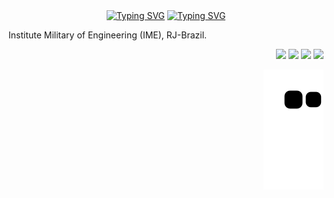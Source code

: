  <div id="top" align ="center" >
   <a href="https://git.io/typing-svg"><img src="https://readme-typing-svg.demolab.com?font=Fira+Code&weight=700&size=50&duration=4000&pause=1000&color=B51630&background=1B14FF00&center=true&vCenter=true&multiline=true&width=600&height=80&lines=Robotik+Kaiser+Frese" alt="Typing SVG" /></a>
   <a href="https://git.io/typing-svg"><img src="https://readme-typing-svg.demolab.com?font=Exo+2&weight=100&duration=3500&pause=7000&color=FFFFF0&background=1B14FF00&center=true&vCenter=true&multiline=true&width=800&height=100&lines=Firmware+and+Software+Developer" alt="Typing SVG" /></a>
  </div>


Institute Military of Engineering (IME), RJ-Brazil.
<!--<div align="center">
  <a href="https://github.com/FreseEnzo">
  <img height="180em" src="https://github-readme-stats.vercel.app/api?username=freseenzo&show_icons=true&theme=dark&include_all_commits=true&count_private=true"/>
  <img height="180em" src="https://github-readme-stats.vercel.app/api/top-langs/?username=freseenzo&layout=compact&langs_count=7&theme=dark"/>
</div>
 -->
<div align="right"> 
 
  <a href="https://instagram.com/enzofrese" target="_blank"><img src="https://img.shields.io/badge/-Instagram-%23E4405F?style=for-the-badge&logo=instagram&logoColor=white" target="_blank"></a>
  <a href = "mailto:enzo.frese.g@gmail.com"><img src="https://img.shields.io/badge/-Gmail-%23333?style=for-the-badge&logo=gmail&logoColor=white" target="_blank"></a>
  <a href="https://www.linkedin.com/in/enzo-frese-378420203" target="_blank"><img src="https://img.shields.io/badge/-LinkedIn-%230077B5?style=for-the-badge&logo=linkedin&logoColor=white" target="_blank"></a> 
   <a href="https://discord.gg/#EnzoFrese#1793" target="_blank"><img src="https://img.shields.io/badge/Discord-7289DA?style=for-the-badge&logo=discord&logoColor=white" target="_blank"></a> 
 
  ![Snake animation](https://github.com/freseenzo/freseenzo/blob/output/github-contribution-grid-snake.svg)

</div>
  
 
  
